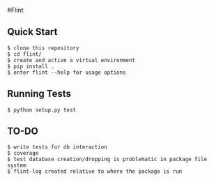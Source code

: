 #Flint

Quick Start
------------
    $ clone this repository
    $ cd flint/
    $ create and active a virtual environment
    $ pip install .
    $ enter flint --help for usage options

Running Tests
------------
	$ python setup.py test

TO-DO
------------
	$ write tests for db interaction
	$ coverage
	$ test database creation/dropping is problematic in package file system
	$ flint-log created relative to where the package is run